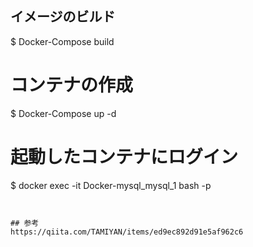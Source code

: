## イメージのビルド
$ Docker-Compose build

# コンテナの作成
$ Docker-Compose up -d

# 起動したコンテナにログイン
$ docker exec -it Docker-mysql_mysql_1 bash -p
```


## 参考
https://qiita.com/TAMIYAN/items/ed9ec892d91e5af962c6
